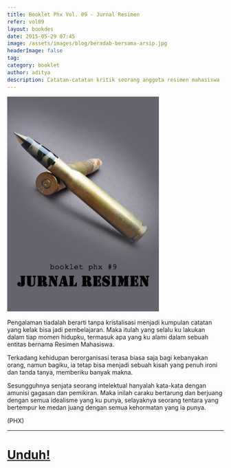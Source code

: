 ```yaml
---
title: Booklet Phx Vol. 09 - Jurnal Resimen
refer: vol09
layout: bookdes
date: 2015-05-29 07:45
image: /assets/images/blog/beradab-bersama-arsip.jpg
headerImage: false
tag:
category: booklet
author: aditya
description: Catatan-catatan kritik seorang anggota resimen mahasiswa
---
```


<img class="image" src="/assets/images/cover/booklet9.jpg" alt="__" height="500px">

Pengalaman tiadalah berarti tanpa kristalisasi menjadi kumpulan catatan yang kelak bisa jadi pembelajaran. Maka itulah yang selalu ku lakukan dalam tiap momen hidupku, termasuk apa yang ku alami dalam sebuah entitas bernama Resimen Mahasiswa.

Terkadang kehidupan berorganisasi terasa biasa saja bagi kebanyakan orang, namun bagiku, ia tetap bisa menjadi sebuah kisah yang penuh ironi dan tanda tanya, memberiku banyak makna.

Sesungguhnya senjata seorang intelektual hanyalah kata-kata dengan amunisi gagasan dan pemikiran. Maka inilah caraku bertarung dan berjuang dengan semua idealisme yang ku punya, selayaknya seorang tentara yang bertempur ke medan juang dengan semua kehormatan yang ia punya.

(PHX)

***

# [Unduh!][akses]

[akses]:https://issuu.com/Aditya-FiniarelPhoenix/docs/_9_jurnal_resimen